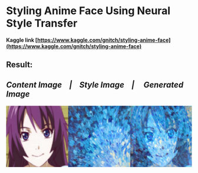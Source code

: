 # Styling Anime Face Using Neural Style Transfer
#### Kaggle link [https://www.kaggle.com/gnitch/styling-anime-face](https://www.kaggle.com/gnitch/styling-anime-face)
## Result:
## *Content Image &nbsp;&nbsp;&nbsp;|&nbsp;&nbsp;&nbsp;&nbsp;Style Image &nbsp;&nbsp;&nbsp;|&nbsp;&nbsp;&nbsp;&nbsp; Generated Image*
![](nst.PNG)
